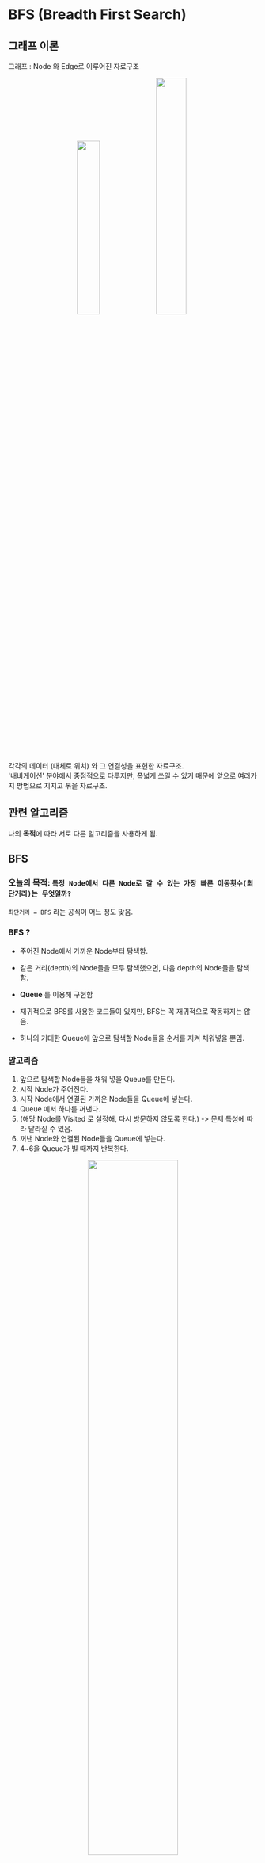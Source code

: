 # BFS (Breadth First Search)

## 그래프 이론

그래프 : Node 와 Edge로 이루어진 자료구조

<p align="center">
<img src = "./assets/Graph.PNG" width="30%">  
<img src = "./assets/BFS_Graph.PNG" width="35%">  
</P>  

각각의 데이터 (대체로 위치) 와 그 연결성을 표현한 자료구조.  
'내비게이션' 분야에서 중점적으로 다루지만, 폭넓게 쓰일 수 있기 때문에 앞으로 여러가지 방법으로 지지고 볶을 자료구조.  

## 관련 알고리즘
나의 **목적**에 따라 서로 다른 알고리즘을 사용하게 됨.

## BFS

### 오늘의 목적: `특정 Node에서 다른 Node로 갈 수 있는 가장 빠른 이동횟수(최단거리)는 무엇일까?`  
`최단거리 = BFS` 라는 공식이 어느 정도 맞음.

### BFS ?

- 주어진 Node에서 가까운 Node부터 탐색함.
- 같은 거리(depth)의 Node들을 모두 탐색했으면, 다음 depth의 Node들을 탐색함.
- **Queue** 를 이용해 구현함

- 재귀적으로 BFS를 사용한 코드들이 있지만, BFS는 꼭 재귀적으로 작동하지는 않음.
- 하나의 거대한 Queue에 앞으로 탐색할 Node들을 순서를 지켜 채워넣을 뿐임.

### 알고리즘
1. 앞으로 탐색할 Node들을 채워 넣을 Queue를 만든다.
2. 시작 Node가 주어진다.
3. 시작 Node에서 연결된 가까운 Node들을 Queue에 넣는다.
4. Queue 에서 하나를 꺼낸다.
5. (해당 Node를 Visited 로 설정해, 다시 방문하지 않도록 한다.) -> 문제 특성에 따라 달라질 수 있음.
6. 꺼낸 Node와 연결된 Node들을 Queue에 넣는다.
7. 4~6을 Queue가 빌 때까지 반복한다.

<p align="center">
<img src = "./assets/BFS_Queue_1_3.PNG" width="60%">  
</P> 
<p align="center">
<img src = "./assets/BFS_Queue_4_6.PNG" width="60%">  
</P> 
<p align="center">
<img src = "./assets/BFS_Queue_7.PNG" width="60%">  
</P> 


### 연결성

1. 인접행렬을 사용하거나,  
2. 메모리를 아끼고, 간단히 하려고 연결된 Node들만을 표시한다.

#### 인접행렬
<p align="center">
<img src = "./assets/adjacency.PNG" width="30%">  
</P> 
각 Node들을 Index로 하는 정사각행렬을 만들어 연결되어 있으면 1, 안돼있으면 0으로 표시한다.

#### 그 밖에도, 클래스를 생성하거나, 단순히 연결된 Node의 숫자만 표시할 수도 있다.

```java
int[][] edges = {
    {1,3},
    {0,2,5},
    {1,3},
    {0,2,4},
    {3},
    {1}
}
```



### 궁금증

- :question: 왜 Queue 인가요?
    - 같은 거리(depth) 내의 Node 들을 동시에 Queue에 집어넣고, 선입선출(FIFO) 방식을 취할 것이기 때문.
    - 1번 Node 에서 연결된 2, 3, 4 Node들을 Queue에 넣고,
    - '2'번 Node 에서 연결된 5 를 넣고,
    - **5로 이동하는게 아니라!!!**
    - '3'번 Node 에서 연결된 6, 7 을 넣고,
    - '4'번 Node 에서 연결된 8 을 넣고 나서야,  

    - **5번 Node** 로 이동해서 연결된 Node들을 queue에 넣음.

    - <U>즉, '거리'를 기준으로 가까운 것부터 탐색한다는 원리가 Queue의 '선입선출' 특성과 맞아떨어지기 때문!!!!! </U>

- :question: 이게 왜 최단 거리를 알려주죠?
    - 거리는 곧 depth 임.
    - BFS는 한 depth 를 모두 훑은 다음에 다음 층으로 내려감.
    - 내가 가고 싶은 목적지 Node 의 번호를 알면,
    - 목적지 Node를 만났을 때 현재 내가 있는 depth 가 곧 목적지까지의 거리임.

- :question: DFS 에서는 함수 호출 횟수로 Depth를 계산할 수 있는데, BFS 는 어떻게 하죠?
    - 먼저 depth 변수를 따로 만들어야함.
    - **한 depth 를 모두 훑었다면, 다음 queue에 있는 원소를 꺼내기 전에 depth에 1을 더해주면 됨.**
    - 다시 말해, 한 depth 에 있는 Node들의 개수를 알면,
    - queue에서 해당 개수만큼이 꺼내졌을 떄마다, depth 변수를 Update(+=1)하면 된다.
    -  
    - 따라서 내가 해줘야 할 것은,
    - queue에서 하나 꺼내고, 연결된 거 다 add하고를 반복하는 와중에
    - 다음번 depth 에서 몇 개까지 꺼내면 depth를 넘길건지를 <U>Queue의 길이</U>를 구해 정해놔야함.





#### 출처
https://en.wikipedia.org/wiki/Tree_%28graph_theory%29  
https://medium.com/geekculture/breadth-first-search-in-java-d32d29f6bb9e  
https://developer-mac.tistory.com/64












